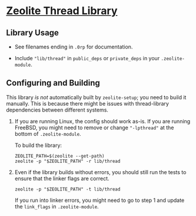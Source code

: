 # [Zeolite Thread Library](https://github.com/ta0kira/zeolite/tree/master/lib/thread)

## Library Usage

- See filenames ending in `.0rp` for documentation.

- Include `"lib/thread"` in `public_deps` or `private_deps` in your
  `.zeolite-module`.

## Configuring and Building

This library *is not* automatically built by `zeolite-setup`; you need to build
it manually. This is because there might be issues with thread-library
dependencies between different systems.

1. If you are running Linux, the config should work as-is. If you are running
   FreeBSD, you might need to remove or change `"-lpthread"` at the bottom of
   `.zeolite-module`.

   To build the library:

   ```shell
   ZEOLITE_PATH=$(zeolite --get-path)
   zeolite -p "$ZEOLITE_PATH" -r lib/thread
   ```

2. Even if the library builds without errors, you should still run the tests to
   ensure that the linker flags are correct.

   ```shell
   zeolite -p "$ZEOLITE_PATH" -t lib/thread
   ```

   If you run into linker errors, you might need to go to step 1 and update the
   `link_flags` in `.zeolite-module`.
